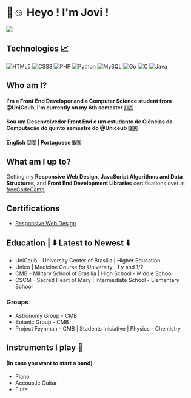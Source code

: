 
# 👋☺️ Heyo ! I'm Jovi ! 

![](https://komarev.com/ghpvc/?username=Joviviz&color=blueviolet)

## Technologies 📈 

![HTML5](https://img.shields.io/badge/html5-%23E34F26.svg?style=for-the-badge&logo=html5&logoColor=white)
![CSS3](https://img.shields.io/badge/css3-%231572B6.svg?style=for-the-badge&logo=css3&logoColor=white)
![PHP](https://img.shields.io/badge/php-%23777BB4.svg?style=for-the-badge&logo=php&logoColor=white)
![Python](https://img.shields.io/badge/python-3670A0?style=for-the-badge&logo=python&logoColor=ffdd54)
![MySQL](https://img.shields.io/badge/mysql-4479A1.svg?style=for-the-badge&logo=mysql&logoColor=white)
![Go](https://img.shields.io/badge/go-%2300ADD8.svg?style=for-the-badge&logo=go&logoColor=white)
![C](https://img.shields.io/badge/c-%2300599C.svg?style=for-the-badge&logo=c&logoColor=white)
![Java](https://img.shields.io/badge/java-%23ED8B00.svg?style=for-the-badge&logo=openjdk&logoColor=white)

## Who am I?
#### I'm a Front End Developer and a Computer Science student from @UniCeub, I'm currently on my 6th semester :us: <br>

#### Sou um Desenvolvedor Front End e um estudante de Ciências da Computação do quinto semestre do @Uniceub 🇧🇷 <br>

#### English :us: | Portuguese 🇧🇷

## What am I up to?

Getting my **Responsive Web Design**, **JavaScript Algorithms and Data Structures**, and **Front End Development Libraries** certifications over at [freeCodeCamp](https://www.freecodecamp.org/Joviviz).


## Certifications
* [Responsive Web Design](https://www.freecodecamp.org/certification/Joviviz/responsive-web-design)

## Education | ⬇️ Latest to Newest ⬇️
*  UniCeub - University Center of Brasília | Higher Education
*  Unico                                   | Medicine Course for University | 1 y and 1/2
*  CMB - Military School of Brasilia       | High School - Middle School
*  CSCM - Sacred Heart of Mary             | Intermediate School - Elementary School

### Groups
* Astronomy Group - CMB
* Botanic Group - CMB
* Project Feynman - CMB | Students Iniciative | Physics - Chemistry

## Instruments I play 🎵
#### (In case you want to start a band)
*  Piano
*  Accoustic Guitar
*  Flute

<!--
**Joviviz/Joviviz** is a ✨ _special_ ✨ repository because its `README.md` (this file) appears on your GitHub profile.

Here are some ideas to get you started:

- 🔭 I’m currently working on ...
- 🌱 I’m currently learning ...
- 👯 I’m looking to collaborate on ...
- 🤔 I’m looking for help with ...
- 💬 Ask me about ...
- 📫 How to reach me: ...
- 😄 Pronouns: ...
- ⚡ Fun fact: ...
-->
